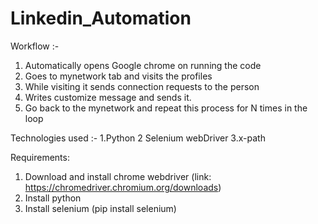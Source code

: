 # Linkedin_Automation

Workflow :-

1. Automatically opens Google chrome on running the code
2. Goes to mynetwork tab and visits the profiles
3. While visiting it sends connection requests to the person 
4. Writes customize message and sends it.
5. Go back to the mynetwork and repeat this process for N times in the loop


Technologies used :-
1.Python
2 Selenium webDriver
3.x-path

Requirements:
1. Download and install chrome webdriver (link: https://chromedriver.chromium.org/downloads)
2. Install python 
3. Install selenium (pip install selenium)

